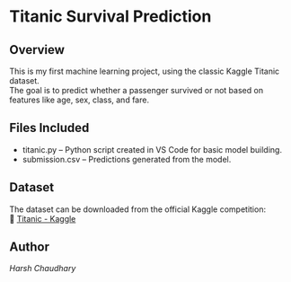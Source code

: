 # Titanic Survival Prediction

## Overview
This is my first machine learning project, using the classic Kaggle Titanic dataset.  
The goal is to predict whether a passenger survived or not based on features like age, sex, class, and fare.

## Files Included
- titanic.py – Python script created in VS Code for basic model building.
- submission.csv – Predictions generated from the model.

## Dataset
The dataset can be downloaded from the official Kaggle competition:  
🔗 [Titanic - Kaggle](https://www.kaggle.com/competitions/titanic/data)

## Author
*Harsh Chaudhary*
